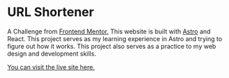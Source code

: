 # URL Shortener

A Challenge from [Frontend Mentor.](https://www.frontendmentor.io/) This website is built with [Astro](https://astro.build/) and React. This project serves as my learning experience in Astro and trying to figure out how it works. This project also serves as a practice to my web design and development skills. 

[You can visit the live site here.](https://shortly-url-link-shortener.netlify.app/)
